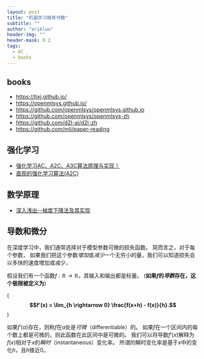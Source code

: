 ```yaml
---
layout: post
title: "机器学习推荐书籍"
subtitle: ""
author: "erikluo"
header-img: ""
header-mask: 0.2
tags:
  - ml
  - books
---
```


## books
- <https://tjxj.github.io/>
- <https://openmlsys.github.io/>
- <https://github.com/openmlsys/openmlsys.github.io>
- <https://github.com/openmlsys/openmlsys-zh>
- <https://github.com/d2l-ai/d2l-zh>
- <https://github.com/mli/paper-reading>

## 强化学习

- [强化学习AC、A2C、A3C算法原理与实现！](https://zhuanlan.zhihu.com/p/51645768)
- [直观的强化学习算法(A2C)](https://mp.weixin.qq.com/s/5kI72vg4JNAZWD93EYAUWA)

## 数学原理
- [深入浅出--梯度下降法及其实现](https://zhuanlan.zhihu.com/p/33321183)

## 导数和微分

在深度学习中，我们通常选择对于模型参数可微的损失函数。
简而言之，对于每个参数，
如果我们把这个参数*增加*或*减少*一个无穷小的量，我们可以知道损失会以多快的速度增加或减少，

假设我们有一个函数$f: \mathbb{R} \rightarrow \mathbb{R}$，其输入和输出都是标量。
(**如果$f$的*导数*存在，这个极限被定义为**)

(**$$f'(x) = \lim_{h \rightarrow 0} \frac{f(x+h) - f(x)}{h}.$$**)

如果$f'(a)$存在，则称$f$在$a$处是*可微*（differentiable）的。
如果$f$在一个区间内的每个数上都是可微的，则此函数在此区间中是可微的。
我们可以将导数$f'(x)$解释为$f(x)$相对于$x$的*瞬时*（instantaneous）变化率。
所谓的瞬时变化率是基于$x$中的变化$h$，且$h$接近$0$。

